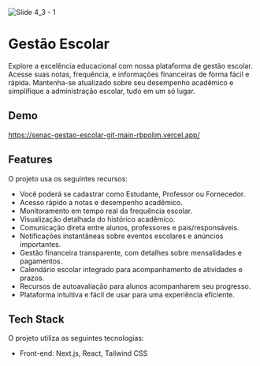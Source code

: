 ![Slide 4_3 - 1](https://github.com/rbpolim/projeto-integrador-parte-2/assets/66570560/41a279a2-29ba-4691-bb49-efb73b470186)

# Gestão Escolar

Explore a excelência educacional com nossa plataforma de gestão escolar. Acesse suas notas, frequência, e informações financeiras de forma fácil e rápida. Mantenha-se atualizado sobre seu desempenho acadêmico e simplifique a administração escolar, tudo em um só lugar.

## Demo

<https://senac-gestao-escolar-git-main-rbpolim.vercel.app/>

## Features

O projeto usa os seguintes recursos:

- Você poderá se cadastrar como Estudante, Professor ou Fornecedor.
- Acesso rápido a notas e desempenho acadêmico.
- Monitoramento em tempo real da frequência escolar.
- Visualização detalhada do histórico acadêmico.
- Comunicação direta entre alunos, professores e pais/responsáveis.
- Notificações instantâneas sobre eventos escolares e anúncios importantes.
- Gestão financeira transparente, com detalhes sobre mensalidades e pagamentos.
- Calendário escolar integrado para acompanhamento de atividades e prazos.
- Recursos de autoavaliação para alunos acompanharem seu progresso.
- Plataforma intuitiva e fácil de usar para uma experiência eficiente.

## Tech Stack

O projeto utiliza as seguintes tecnologias:

- Front-end: Next.js, React, Tailwind CSS
